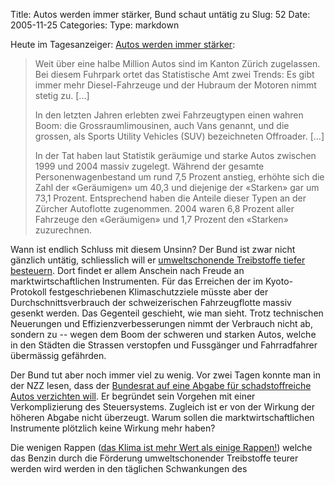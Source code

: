 Title: Autos werden immer stärker, Bund schaut untätig zu
Slug: 52
Date: 2005-11-25
Categories:
Type: markdown

Heute im Tagesanzeiger: [Autos werden immer stärker](http://tagi.ch/dyn/news/zuerich/565191.html):

> Weit über eine halbe Million Autos sind im Kanton Zürich zugelassen. Bei diesem Fuhrpark ortet das Statistische Amt zwei Trends: Es gibt immer mehr Diesel-Fahrzeuge und der Hubraum der Motoren nimmt stetig zu. [...]
>
> In den letzten Jahren erlebten zwei Fahrzeugtypen einen wahren Boom: die Grossraumlimousinen, auch Vans genannt, und die grossen, als Sports Utility Vehicles (SUV) bezeichneten Offroader. [...]
>
> In der Tat haben laut Statistik geräumige und starke Autos zwischen 1999 und 2004 massiv zugelegt. Während der gesamte Personenwagenbestand um rund 7,5 Prozent anstieg, erhöhte sich die Zahl der «Geräumigen» um 40,3 und diejenige der «Starken» gar um 73,1 Prozent. Entsprechend haben die Anteile dieser Typen an der Zürcher Autoflotte zugenommen. 2004 waren 6,8 Prozent aller Fahrzeuge den «Geräumigen» und 1,7 Prozent den «Starken» zuzurechnen.

Wann ist endlich Schluss mit diesem Unsinn? Der Bund ist zwar nicht gänzlich untätig, schliesslich will er [umweltschonende Treibstoffe tiefer besteuern](http://blog.irregular.ch/2005/11/23/tiefere-steuern-auf-umweltschonenden-treibstoffen/). Dort findet er allem Anschein nach Freude an marktwirtschaftlichen Instrumenten. Für das Erreichen der im Kyoto-Protokoll festgeschriebenen Klimaschutzziele müsste aber der Durchschnittsverbrauch der schweizerischen Fahrzeugflotte massiv gesenkt werden. Das Gegenteil geschieht, wie man sieht. Trotz technischen Neuerungen und Effizienzverbesserungen nimmt der Verbrauch nicht ab, sondern zu -- wegen dem Boom der schweren und starken Autos, welche in den Städten die Strassen verstopfen und Fussgänger und Fahrradfahrer übermässig gefährden.

Der Bund tut aber noch immer viel zu wenig. Vor zwei Tagen konnte man in der NZZ lesen, dass der [Bundesrat auf eine Abgabe für schadstoffreiche Autos verzichten will](http://www.nzz.ch/2005/11/23/il/newzzEGDJYM6A-12.html). Er begründet sein Vorgehen mit einer Verkomplizierung des Steuersystems. Zugleich ist er von der Wirkung der höheren Abgabe nicht überzeugt. Warum sollen die marktwirtschaftlichen Instrumente plötzlich keine Wirkung mehr haben?

Die wenigen Rappen ([das Klima ist mehr Wert als einige Rappen!](http://www.bastiengirod.ch/journal/2005/11/14/leserbrief-das-klima-ist-mehr-als-ein-paar-rappen-wert-tagi/)) welche das Benzin durch die Förderung umweltschonender Treibstoffe teurer werden wird werden in den täglichen Schwankungen des
